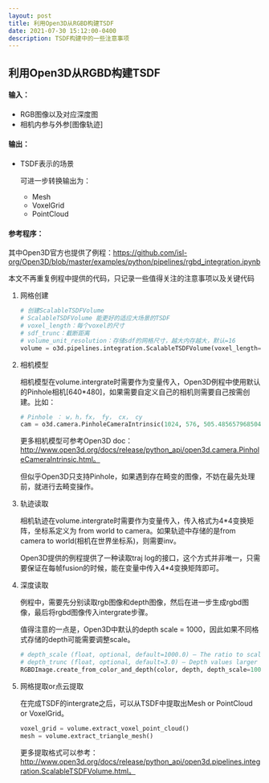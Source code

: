 ```yaml
---
layout: post
title: 利用Open3D从RGBD构建TSDF
date: 2021-07-30 15:12:00-0400
description: TSDF构建中的一些注意事项
---
```


## 利用Open3D从RGBD构建TSDF

#### 输入：

- RGB图像以及对应深度图
- 相机内参与外参[图像轨迹]

#### 输出：

- TSDF表示的场景

  可进一步转换输出为：

  - Mesh
  - VoxelGrid
  - PointCloud

#### 参考程序：

其中Open3D官方也提供了例程：https://github.com/isl-org/Open3D/blob/master/examples/python/pipelines/rgbd_integration.ipynb

本文不再重复例程中提供的代码，只记录一些值得关注的注意事项以及关键代码

1. 网格创建

   ```python
   # 创建ScalableTSDFVolume
   # ScalableTSDFVolume 能更好的适应大场景的TSDF
   # voxel_length：每个voxel的尺寸
   # sdf_trunc：截断距离
   # volume_unit_resolution：存储sdf的网格尺寸，越大内存越大，默认=16
   volume = o3d.pipelines.integration.ScalableTSDFVolume(voxel_length=6.0 / 512.0, sdf_trunc=0.02, color_type=o3d.pipelines.integration.TSDFVolumeColorType.RGB8, volume_unit_resolution = 256)
   ```

2. 相机模型

   相机模型在volume.intergrate时需要作为变量传入，Open3D例程中使用默认的Pinhole相机[640*480]，如果需要自定义自己的相机则需要自己按需创建。比如：

   ```python
   # Pinhole ： w，h，fx， fy， cx， cy
   cam = o3d.camera.PinholeCameraIntrinsic(1024, 576, 505.4856579685043, 505.4856579685043, 1024/2, 576/2)
   ```

   更多相机模型可参考Open3D doc：http://www.open3d.org/docs/release/python_api/open3d.camera.PinholeCameraIntrinsic.html。

   但似乎Open3D只支持Pinhole，如果遇到存在畸变的图像，不妨在最先处理前，就进行去畸变操作。

   

3. 轨迹读取

   相机轨迹在volume.intergrate时需要作为变量传入，传入格式为4*4变换矩阵，坐标系定义为 from world to camera。如果轨迹中存储的是from camera to world(相机在世界坐标系)，则需要inv。

   Open3D提供的例程提供了一种读取traj log的接口，这个方式并非唯一，只需要保证在每帧fusion的时候，能在变量中传入4*4变换矩阵即可。

   

4. 深度读取

   例程中，需要先分别读取rgb图像和depth图像，然后在进一步生成rgbd图像，最后将rgbd图像传入intergrate步骤。

   值得注意的一点是，Open3D中默认的depth scale = 1000，因此如果不同格式存储的depth可能需要调整scale。

   ```python
   # depth_scale (float, optional, default=1000.0) – The ratio to scale depth values. The depth values will first be scaled and then truncated.
   # depth_trunc (float, optional, default=3.0) – Depth values larger than depth_trunc gets truncated to 0. The depth values will first be scaled and then truncated.
   RGBDImage.create_from_color_and_depth(color, depth, depth_scale=1000.0, depth_trunc=3.0, convert_rgb_to_intensity=True)
   ```

   

5. 网格提取or点云提取

   在完成TSDF的intergrate之后，可以从TSDF中提取出Mesh or PointCloud or VoxelGrid。

   ```python
   voxel_grid = volume.extract_voxel_point_cloud()
   mesh = volume.extract_triangle_mesh()
   ```

   更多提取格式可以参考：http://www.open3d.org/docs/release/python_api/open3d.pipelines.integration.ScalableTSDFVolume.html。

